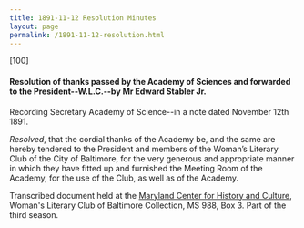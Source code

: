 ```yaml
---
title: 1891-11-12 Resolution Minutes
layout: page
permalink: /1891-11-12-resolution.html
---
```

[100]

#### Resolution of thanks passed by the Academy of Sciences and forwarded to the President--W.L.C.--by Mr Edward Stabler Jr.

Recording Secretary Academy of Science--in a note dated November 12th 1891.

_Resolved_, that the cordial thanks of the Academy be, and the same are hereby tendered to the President and members of the Woman’s Literary Club of the City of Baltimore, for the very generous and appropriate manner in which they have fitted up and furnished the Meeting Room of the Academy, for the use of the Club, as well as of the Academy.

Transcribed document held at the [Maryland Center for History and Culture](http://mdhs.org/), Woman's Literary Club of Baltimore Collection, MS 988, Box 3. Part of the third season.